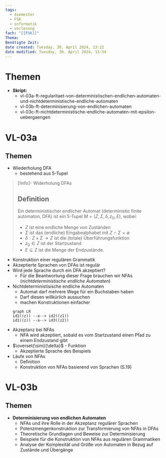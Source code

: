 ```yaml
---
tags:
  - 4semester
  - FSK
  - informatik
  - vorlesung
fach: "[[FSK]]"
Thema: 
Benötigte Zeit:
date created: Tuesday, 30. April 2024, 13:22
date modified: Tuesday, 30. April 2024, 13:54
---
```


# Themen
- **Skript:**
	- vl-03a-ft-regularitaet-von-deterministischen-endlichen-automaten-und-nichtdeterministische-endliche-automaten
	- vl-03b-ft-determinisierung-von-endlichen-automaten
	- vl-03c-ft-nichtdeterministische-endliche-automaten-mit-epsilon-uebergaengen

# VL-03a
## Themen

- Wiederholung DFA
	- bestehend aus 5-Tupel
 >[!info]- Widerholung DFAs
 >## Definition
 >Ein deterministischer endlicher Automat (deterministic finite automaton, DFA) ist ein 5-Tupel $M = (Z, \Sigma, \delta, z_0, E)$, wobei:
>- $Z$ ist eine endliche Menge von Zuständen
>- $\Sigma$ ist das (endliche) Eingabealphabet mit $Z \cap \Sigma = \emptyset$
>- $\delta: Z \times \Sigma \rightarrow Z$ ist die (totale) Überführungsfunktion
>- $z_0 \in Z$ ist der Startzustand
>- $E \subseteq Z$ ist die Menge der Endzustände.
- Konstruktion einer regulären Grammatik
- Akzeptierte Sprachen von DFAs ist regulär
- Wird jede Sprache durch ein DFA akzeptiert?
	- Für die Beantwortung dieser Frage brauchen wir NFAs (*nichtdeterministische endliche Automaten*)
- Nichtdeterministisische endliche Automaten
	- Automat darf mehrere Wege für ein Buchstaben haben
	- Darf diesen willkürlich aussuchen
	- machen Konstruktionen einfacher
	```mermaid
	graph LR
	id1((z)) --a--> id2((z1))
	id1((z)) --a--> id3((z2))
	```
- Akzeptanz bei NFAs
	- NFA wird akzeptiert, sobald es vom Startzustand einen Pfad zu einem Endzustand gibt
- $\overset{\sim}{\delta}$ - Funktion
	- Akzeptierte Sprache des Beispiels
- Läufe von NFAs
	- Definition
	- Konstruktion von NFAs basierend von Sprachen (S.19)

# VL-03b

## Themen

- **Determinisierung von endlichen Automaten**
	- NFAs und ihre Rolle in der Akzeptanz regulärer Sprachen
	- Potenzmengenkonstruktion zur Transformierung von NFAs in DFAs
	- Theoretische Grundlagen und Beweise zur Determinisierung
	- Beispiele für die Konstruktion von NFAs aus regulären Grammatiken
	- Analyse der Komplexität und Größe von Automaten in Bezug auf Zustände und Übergänge
